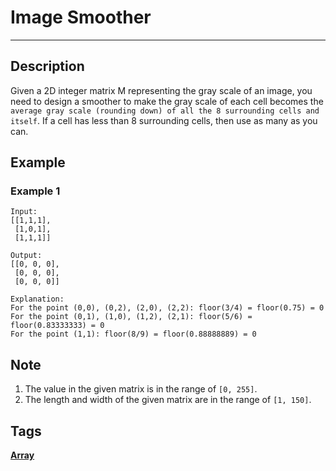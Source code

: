 # Image Smoother
-----
## Description
Given a 2D integer matrix M representing the gray scale of an image, you need to design a smoother to make the gray scale of each cell becomes the `average gray scale (rounding down) of all the 8 surrounding cells and itself`. If a cell has less than 8 surrounding cells, then use as many as you can.

## Example
### Example 1
```
Input:
[[1,1,1],
 [1,0,1],
 [1,1,1]]
 
Output:
[[0, 0, 0],
 [0, 0, 0],
 [0, 0, 0]]

Explanation:
For the point (0,0), (0,2), (2,0), (2,2): floor(3/4) = floor(0.75) = 0
For the point (0,1), (1,0), (1,2), (2,1): floor(5/6) = floor(0.83333333) = 0
For the point (1,1): floor(8/9) = floor(0.88888889) = 0
```

## Note
1. The value in the given matrix is in the range of `[0, 255]`.
2. The length and width of the given matrix are in the range of `[1, 150]`.

## Tags
**[Array](https://leetcode.com/tag/array)**

